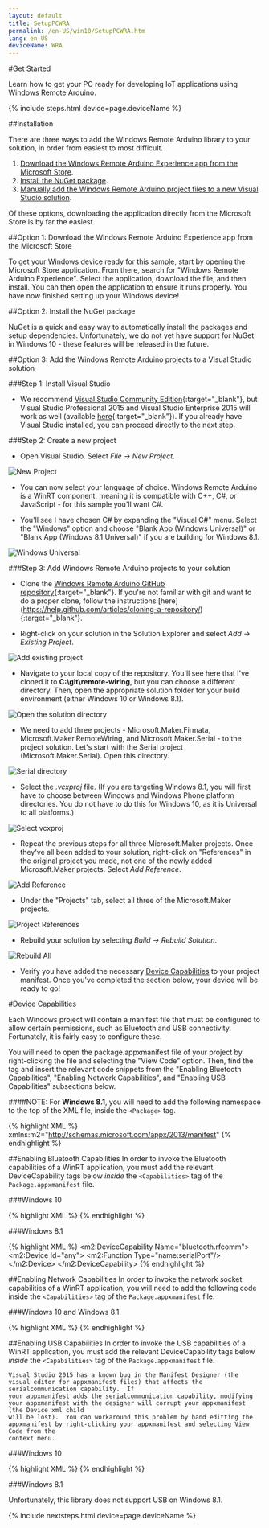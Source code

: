 ```yaml
---
layout: default
title: SetupPCWRA
permalink: /en-US/win10/SetupPCWRA.htm
lang: en-US
deviceName: WRA
---
```


#Get Started

Learn how to get your PC ready for developing IoT applications using Windows Remote Arduino.

{% include steps.html device=page.deviceName %}

##Installation

There are three ways to add the Windows Remote Arduino library to your solution, in order from easiest to most difficult.

1. [Download the Windows Remote Arduino Experience app from the Microsoft Store](#option-1-download-the-windows-remote-arduino-experience-app-from-the-microsoft-store).
2. [Install the NuGet package](#option-2-install-the-nuget-package).
3. [Manually add the Windows Remote Arduino project files to a new Visual Studio solution](#option-3-add-the-windows-remote-arduino-projects-to-a-visual-studio-solution).

Of these options, downloading the application directly from the Microsoft Store is by far the easiest.

##Option 1: Download the Windows Remote Arduino Experience app from the Microsoft Store

To get your Windows device ready for this sample, start by opening the Microsoft Store application.  From there, search for "Windows Remote Arduino Experience".  Select the application, download the file, and then install.  You can then open the application to ensure it runs properly.  You have now finished setting up your Windows device!

##Option 2: Install the NuGet package

NuGet is a quick and easy way to automatically install the packages and setup dependencies. Unfortunately, we do not yet have support for NuGet in Windows 10 - these features will be released in the future.

##Option 3: Add the Windows Remote Arduino projects to a Visual Studio solution

###Step 1: Install Visual Studio

- We recommend [Visual Studio Community Edition](http://go.microsoft.com/fwlink/?LinkID=534599){:target="_blank"}, but Visual Studio Professional 2015 and Visual Studio Enterprise 2015 will work as well (available [here](https://www.visualstudio.com/vs-2015-product-editions){:target="_blank"}). If you already have Visual Studio installed, you can proceed directly to the next step.

###Step 2: Create a new project

- Open Visual Studio.  Select *File -> New Project*.

 ![New Project]({{site.baseurl}}/images/remote-wiring/create_00.png)

- You can now select your language of choice. Windows Remote Arduino is a WinRT component, meaning it is compatible with C++, C#, or JavaScript - for this sample you'll want C#.

- You'll see I have chosen C# by expanding the "Visual C#" menu. Select the "Windows" option and choose "Blank App (Windows Universal)" or "Blank App (Windows 8.1 Universal)" if you are building for Windows 8.1.

 ![Windows Universal]({{site.baseurl}}/images/remote-wiring/create_01.png)


###Step 3: Add Windows Remote Arduino projects to your solution

- Clone the [Windows Remote Arduino GitHub repository](https://github.com/ms-iot/remote-wiring/){:target="_blank"}.  If you're not familiar with git and want to do a proper clone, follow the instructions [here] (https://help.github.com/articles/cloning-a-repository/){:target="_blank"}.

- Right-click on your solution in the Solution Explorer and select *Add -> Existing Project*.

 ![Add existing project]({{site.baseurl}}/images/remote-wiring/project_00.png)

- Navigate to your local copy of the repository. You'll see here that I've cloned it to **C:\git\remote-wiring**, but you can choose a different directory. Then, open the appropriate solution folder for your build environment (either Windows 10 or Windows 8.1).

 ![Open the solution directory]({{site.baseurl}}/images/remote-wiring/compile_00.png)

- We need to add three projects - Microsoft.Maker.Firmata, Microsoft.Maker.RemoteWiring, and Microsoft.Maker.Serial - to the project solution.  Let's start with the Serial project (Microsoft.Maker.Serial). Open this directory.

 ![Serial directory]({{site.baseurl}}/images/remote-wiring/project_01.png)

- Select the *.vcxproj* file. (If you are targeting Windows 8.1, you will first have to choose between Windows and Windows Phone platform directories. You do not have to do this for Windows 10, as it is Universal to all platforms.)

 ![Select vcxproj]({{site.baseurl}}/images/remote-wiring/project_02.png)

- Repeat the previous steps for all three Microsoft.Maker projects.  Once they've all been added to your solution, right-click on "References" in the original project you made, not one of the newly added Microsoft.Maker projects. Select *Add Reference*.

 ![Add Reference]({{site.baseurl}}/images/remote-wiring/project_05.png)

- Under the "Projects" tab, select all three of the Microsoft.Maker projects.

 ![Project References]({{site.baseurl}}/images/remote-wiring/project_06.png)

- Rebuild your solution by selecting *Build -> Rebuild Solution*.

 ![Rebuild All]({{site.baseurl}}/images/remote-wiring/compile_03.png)

- Verify you have added the necessary [Device Capabilities](#device-capabilities) to your project manifest.  Once you've completed the section below, your device will be ready to go!

#Device Capabilities

Each Windows project will contain a manifest file that must be configured to allow certain permissions, such as Bluetooth and USB connectivity. Fortunately, it is fairly easy to configure these.

You will need to open the package.appxmanifest file of your project by right-clicking the file and selecting the "View Code" option. Then, find the <Capabilities> tag and insert the relevant code snippets from the "Enabling Bluetooth Capabilities", "Enabling Network Capabilities", and "Enabling USB Capabilities" subsections below.

####NOTE:
For **Windows 8.1**, you will need to add the following namespace to the top of the XML file, inside the `<Package>` tag.

{% highlight XML %}
xmlns:m2="http://schemas.microsoft.com/appx/2013/manifest"
{% endhighlight %}

##Enabling Bluetooth Capabilities
In order to invoke the Bluetooth capabilities of a WinRT application, you must add the relevant DeviceCapability tags below *inside* the `<Capabilities>` tag of the `Package.appxmanifest` file.

###Windows 10

{% highlight XML %}
<DeviceCapability Name="bluetooth.rfcomm">
  <Device Id="any">
    <Function Type="name:serialPort"/>
  </Device>
</DeviceCapability>
{% endhighlight %}

###Windows 8.1

{% highlight XML %}
<m2:DeviceCapability Name="bluetooth.rfcomm">
  <m2:Device Id="any">
    <m2:Function Type="name:serialPort"/>
  </m2:Device>
</m2:DeviceCapability>
{% endhighlight %}


##Enabling Network Capabilities
In order to invoke the network socket capabilities of a WinRT application, you will need to add the following code inside the `<Capabilities>` tag of the `Package.appxmanifest` file.

###Windows 10 and Windows 8.1

{% highlight XML %}
<Capability Name="privateNetworkClientServer"/>
<Capability Name="internetClientServer"/>
{% endhighlight %}


##Enabling USB Capabilities
In order to invoke the USB capabilities of a WinRT application, you must add the relevant DeviceCapability tags below *inside* the `<Capabilities>` tag of the `Package.appxmanifest` file.

    Visual Studio 2015 has a known bug in the Manifest Designer (the visual editor for appxmanifest files) that affects the serialcommunication capability.  If 
    your appxmanifest adds the serialcommunication capability, modifying your appxmanifest with the designer will corrupt your appxmanifest (the Device xml child 
    will be lost).  You can workaround this problem by hand editting the appxmanifest by right-clicking your appxmanifest and selecting View Code from the 
    context menu.

###Windows 10

{% highlight XML %}
<DeviceCapability Name="serialcommunication">
  <Device Id="any">
    <Function Type="name:serialPort"/>
  </Device>
</DeviceCapability>
{% endhighlight %}

###Windows 8.1

Unfortunately, this library does not support USB on Windows 8.1.

{% include nextsteps.html device=page.deviceName %}
